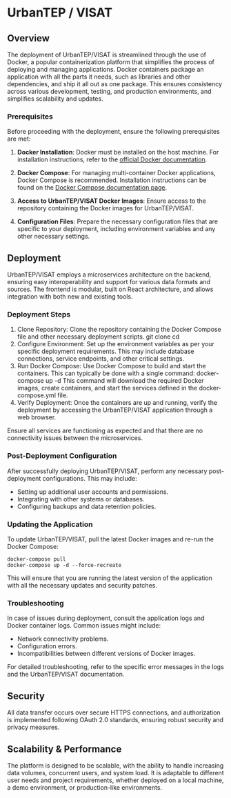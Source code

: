 # UrbanTEP / VISAT

## Overview

The deployment of UrbanTEP/VISAT is streamlined through the use of Docker, a popular containerization platform that simplifies the process of deploying and managing applications. Docker containers package an application with all the parts it needs, such as libraries and other dependencies, and ship it all out as one package. This ensures consistency across various development, testing, and production environments, and simplifies scalability and updates.


### Prerequisites

Before proceeding with the deployment, ensure the following prerequisites are met:

1. **Docker Installation**: Docker must be installed on the host machine. For installation instructions, refer to the [official Docker documentation](https://docs.docker.com/).

2. **Docker Compose**: For managing multi-container Docker applications, Docker Compose is recommended. Installation instructions can be found on the [Docker Compose documentation page](https://docs.docker.com/compose/).

3. **Access to UrbanTEP/VISAT Docker Images**: Ensure access to the repository containing the Docker images for UrbanTEP/VISAT.

4. **Configuration Files**: Prepare the necessary configuration files that are specific to your deployment, including environment variables and any other necessary settings.


## Deployment

UrbanTEP/VISAT employs a microservices architecture on the backend, ensuring easy interoperability and support for various data formats and sources. The frontend is modular, built on React architecture, and allows integration with both new and existing tools.


### Deployment Steps

1. Clone Repository: Clone the repository containing the Docker Compose file and other necessary deployment scripts.
    git clone <repository-url>
    cd <repository-directory>
2. Configure Environment: Set up the environment variables as per your specific deployment requirements. This may include database connections, service endpoints, and other critical settings.
3. Run Docker Compose: Use Docker Compose to build and start the containers. This can typically be done with a single command:
    docker-compose up -d
This command will download the required Docker images, create containers, and start the services defined in the docker-compose.yml file.
4. Verify Deployment: Once the containers are up and running, verify the deployment by accessing the UrbanTEP/VISAT application through a web browser.

Ensure all services are functioning as expected and that there are no connectivity issues between the microservices.


### Post-Deployment Configuration

After successfully deploying UrbanTEP/VISAT, perform any necessary post-deployment configurations. This may include:

- Setting up additional user accounts and permissions.
- Integrating with other systems or databases.
- Configuring backups and data retention policies.


### Updating the Application

To update UrbanTEP/VISAT, pull the latest Docker images and re-run the Docker Compose:

    docker-compose pull
    docker-compose up -d --force-recreate

This will ensure that you are running the latest version of the application with all the necessary updates and security patches.

### Troubleshooting

In case of issues during deployment, consult the application logs and Docker container logs. Common issues might include:

- Network connectivity problems.
- Configuration errors.
- Incompatibilities between different versions of Docker images.

For detailed troubleshooting, refer to the specific error messages in the logs and the UrbanTEP/VISAT documentation.

## Security

All data transfer occurs over secure HTTPS connections, and authorization is implemented following OAuth 2.0 standards, ensuring robust security and privacy measures.

## Scalability & Performance

The platform is designed to be scalable, with the ability to handle increasing data volumes, concurrent users, and system load. It is adaptable to different user needs and project requirements, whether deployed on a local machine, a demo environment, or production-like environments.